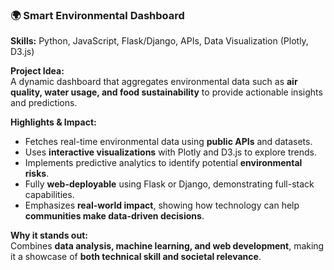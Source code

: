 ### 🌍 Smart Environmental Dashboard

**Skills:** Python, JavaScript, Flask/Django, APIs, Data Visualization (Plotly, D3.js)  

**Project Idea:**  
A dynamic dashboard that aggregates environmental data such as **air quality, water usage, and food sustainability** to provide actionable insights and predictions.  

**Highlights & Impact:**  
- Fetches real-time environmental data using **public APIs** and datasets.  
- Uses **interactive visualizations** with Plotly and D3.js to explore trends.  
- Implements predictive analytics to identify potential **environmental risks**.  
- Fully **web-deployable** using Flask or Django, demonstrating full-stack capabilities.  
- Emphasizes **real-world impact**, showing how technology can help **communities make data-driven decisions**.  

**Why it stands out:**  
Combines **data analysis, machine learning, and web development**, making it a showcase of **both technical skill and societal relevance**.
